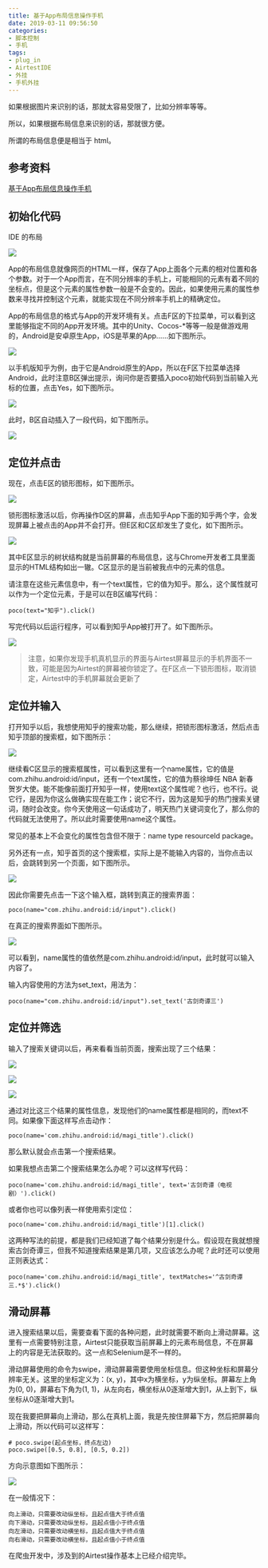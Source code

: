 ```yaml
---
title: 基于App布局信息操作手机
date: 2019-03-11 09:56:50
categories:
- 脚本控制
- 手机
tags:
- plug_in
- AirtestIDE
- 外挂
- 手机外挂
---
```

如果根据图片来识别的话，那就太容易受限了，比如分辨率等等。

所以，如果根据布局信息来识别的话，那就很方便。

所谓的布局信息便是相当于 html。

<!-- more -->

## 参考资料

[基于App布局信息操作手机](https://juejin.im/post/5c42fd6251882525153c325a)

## 初始化代码

IDE 的布局

![](/images/plug_in/1_2.png)

App的布局信息就像网页的HTML一样，保存了App上面各个元素的相对位置和各个参数。对于一个App而言，在不同分辨率的手机上，可能相同的元素有着不同的坐标点，但是这个元素的属性参数一般是不会变的。因此，如果使用元素的属性参数来寻找并控制这个元素，就能实现在不同分辨率手机上的精确定位。

App的布局信息的格式与App的开发环境有关。点击F区的下拉菜单，可以看到这里能够指定不同的App开发环境。其中的Unity、Cocos-*等等一般是做游戏用的，Android是安卓原生App，iOS是苹果的App……如下图所示。

![](/images/plug_in/1_0.png)

以手机版知乎为例，由于它是Android原生的App，所以在F区下拉菜单选择Android，此时注意B区弹出提示，询问你是否要插入poco初始代码到当前输入光标的位置，点击Yes，如下图所示。

![](/images/plug_in/1_1.png)

此时，B区自动插入了一段代码，如下图所示。

![](/images/plug_in/1_3.png)

## 定位并点击

现在，点击E区的锁形图标，如下图所示。

![](/images/plug_in/1_4.png)

锁形图标激活以后，你再操作D区的屏幕，点击知乎App下面的知乎两个字，会发现屏幕上被点击的App并不会打开。但E区和C区却发生了变化，如下图所示。

![](/images/plug_in/1_5.png)

其中E区显示的树状结构就是当前屏幕的布局信息，这与Chrome开发者工具里面显示的HTML结构如出一辙。C区显示的是当前被我点中的元素的信息。

请注意在这些元素信息中，有一个text属性，它的值为知乎。那么，这个属性就可以作为一个定位元素，于是可以在B区编写代码：

	poco(text="知乎").click()
	
写完代码以后运行程序，可以看到知乎App被打开了。如下图所示。

![](/images/plug_in/1_6.png)

>注意，如果你发现手机真机显示的界面与Airtest屏幕显示的手机界面不一致，可能是因为Airtest的屏幕被你锁定了。在F区点一下锁形图标，取消锁定，Airtest中的手机屏幕就会更新了

## 定位并输入

打开知乎以后，我想使用知乎的搜索功能，那么继续，把锁形图标激活，然后点击知乎顶部的搜索框，如下图所示：

![](/images/plug_in/1_7.png)

继续看C区显示的搜索框属性，可以看到这里有一个name属性，它的值是com.zhihu.android:id/input，还有一个text属性，它的值为蔡徐坤任 NBA 新春贺岁大使。能不能像前面打开知乎一样，使用text这个属性呢？也行，也不行。说它行，是因为你这么做确实现在能工作；说它不行，因为这是知乎的热门搜索关键词，随时会改变。你今天使用这一句话成功了，明天热门关键词变化了，那么你的代码就无法使用了。所以此时需要使用name这个属性。

常见的基本上不会变化的属性包含但不限于：name type resourceId package。

另外还有一点，知乎首页的这个搜索框，实际上是不能输入内容的，当你点击以后，会跳转到另一个页面，如下图所示。

![](/images/plug_in/1_8.png)

因此你需要先点击一下这个输入框，跳转到真正的搜索界面：

	poco(name="com.zhihu.android:id/input").click()
	
在真正的搜索界面如下图所示。

![](/images/plug_in/1_9.png)

可以看到，name属性的值依然是com.zhihu.android:id/input，此时就可以输入内容了。

输入内容使用的方法为set_text，用法为：
	
	poco(name="com.zhihu.android:id/input").set_text('古剑奇谭三')
	
## 定位并筛选

输入了搜索关键词以后，再来看看当前页面，搜索出现了三个结果：

![](/images/plug_in/1_10.png)

![](/images/plug_in/1_11.png)

![](/images/plug_in/1_12.png)

通过对比这三个结果的属性信息，发现他们的name属性都是相同的，而text不同。如果像下面这样写点击动作：

	poco(name='com.zhihu.android:id/magi_title').click()
	

那么默认就会点击第一个搜索结果。

如果我想点击第二个搜索结果怎么办呢？可以这样写代码：

	poco(name='com.zhihu.android:id/magi_title', text='古剑奇谭（电视剧）').click()
	
或者你也可以像列表一样使用索引定位：

	poco(name='com.zhihu.android:id/magi_title')[1].click()
	
这两种写法的前提，都是我们已经知道了每个结果分别是什么。假设现在我就想搜索古剑奇谭三，但我不知道搜索结果是第几项，又应该怎么办呢？此时还可以使用正则表达式：

	poco(name='com.zhihu.android:id/magi_title', textMatches='^古剑奇谭三.*$').click()
	
## 滑动屏幕

进入搜索结果以后，需要查看下面的各种问题，此时就需要不断向上滑动屏幕。这里有一点需要特别注意，Airtest只能获取当前屏幕上的元素布局信息，不在屏幕上的内容是无法获取的。这一点和Selenium是不一样的。

滑动屏幕使用的命令为swipe，滑动屏幕需要使用坐标信息。但这种坐标和屏幕分辨率无关。这里的坐标定义为：(x, y)，其中x为横坐标，y为纵坐标。屏幕左上角为(0, 0)，屏幕右下角为(1, 1)，从左向右，横坐标从0逐渐增大到1，从上到下，纵坐标从0逐渐增大到1。

现在我要把屏幕向上滑动，那么在真机上面，我是先按住屏幕下方，然后把屏幕向上滑动，所以代码可以这样写：

	# poco.swipe(起点坐标，终点左边)
	poco.swipe([0.5, 0.8], [0.5, 0.2])

方向示意图如下图所示：

![](/images/plug_in/1_13.png)

在一般情况下：

	向上滑动，只需要改动纵坐标，且起点值大于终点值
	向下滑动，只需要改动纵坐标，且起点值小于终点值
	向左滑动，只需要改动横坐标，且起点值大于终点值
	向右滑动，只需要改动横坐标，且起点值小于终点值
	
在爬虫开发中，涉及到的Airtest操作基本上已经介绍完毕。